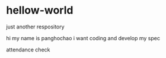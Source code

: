 # hellow-world
just another respository


hi my name is panghochao
i want coding and develop my spec


attendance check
